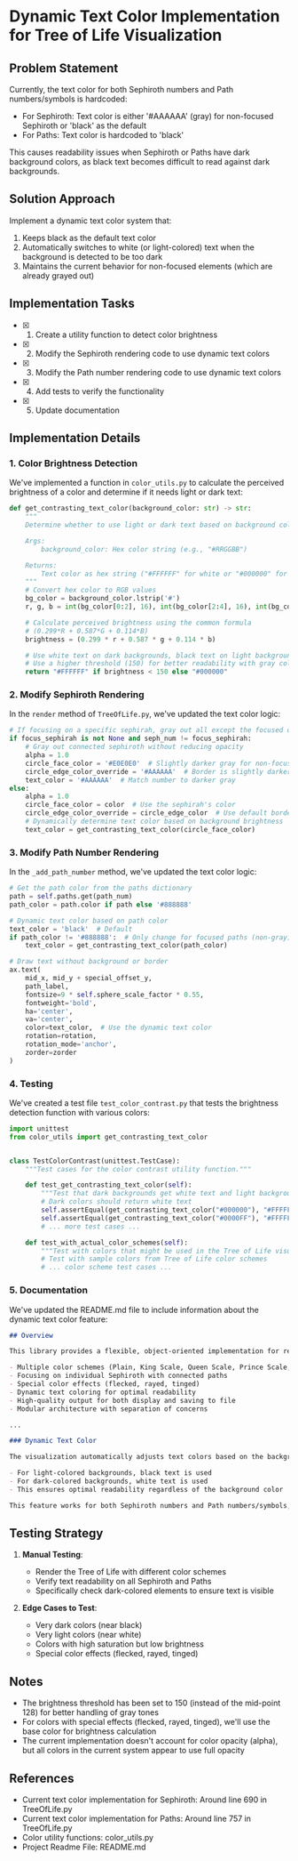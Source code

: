 # Dynamic Text Color Implementation for Tree of Life Visualization

## Problem Statement

Currently, the text color for both Sephiroth numbers and Path numbers/symbols is hardcoded:

- For Sephiroth: Text color is either '#AAAAAA' (gray) for non-focused Sephiroth or 'black' as the default
- For Paths: Text color is hardcoded to 'black'

This causes readability issues when Sephiroth or Paths have dark background colors, as black text becomes difficult to read against dark backgrounds.

## Solution Approach

Implement a dynamic text color system that:

1. Keeps black as the default text color
2. Automatically switches to white (or light-colored) text when the background is detected to be too dark
3. Maintains the current behavior for non-focused elements (which are already grayed out)

## Implementation Tasks

- [x] 1. Create a utility function to detect color brightness
- [x] 2. Modify the Sephiroth rendering code to use dynamic text colors
- [x] 3. Modify the Path number rendering code to use dynamic text colors
- [x] 4. Add tests to verify the functionality
- [x] 5. Update documentation

## Implementation Details

### 1. Color Brightness Detection

We've implemented a function in `color_utils.py` to calculate the perceived brightness of a color and determine if it needs light or dark text:

```python
def get_contrasting_text_color(background_color: str) -> str:
    """
    Determine whether to use light or dark text based on background color brightness.

    Args:
        background_color: Hex color string (e.g., "#RRGGBB")

    Returns:
        Text color as hex string ("#FFFFFF" for white or "#000000" for black)
    """
    # Convert hex color to RGB values
    bg_color = background_color.lstrip('#')
    r, g, b = int(bg_color[0:2], 16), int(bg_color[2:4], 16), int(bg_color[4:6], 16)

    # Calculate perceived brightness using the common formula
    # (0.299*R + 0.587*G + 0.114*B)
    brightness = (0.299 * r + 0.587 * g + 0.114 * b)

    # Use white text on dark backgrounds, black text on light backgrounds
    # Use a higher threshold (150) for better readability with gray colors
    return "#FFFFFF" if brightness < 150 else "#000000"
```

### 2. Modify Sephiroth Rendering

In the `render` method of `TreeOfLife.py`, we've updated the text color logic:

```python
# If focusing on a specific sephirah, gray out all except the focused one
if focus_sephirah is not None and seph_num != focus_sephirah:
    # Gray out connected sephiroth without reducing opacity
    alpha = 1.0
    circle_face_color = '#E0E0E0'  # Slightly darker gray for non-focused sephiroth
    circle_edge_color_override = '#AAAAAA'  # Border is slightly darker gray
    text_color = '#AAAAAA'  # Match number to darker gray
else:
    alpha = 1.0
    circle_face_color = color  # Use the sephirah's color
    circle_edge_color_override = circle_edge_color  # Use default border color
    # Dynamically determine text color based on background brightness
    text_color = get_contrasting_text_color(circle_face_color)
```

### 3. Modify Path Number Rendering

In the `_add_path_number` method, we've updated the text color logic:

```python
# Get the path color from the paths dictionary
path = self.paths.get(path_num)
path_color = path.color if path else '#888888'

# Dynamic text color based on path color
text_color = 'black'  # Default
if path_color != '#888888':  # Only change for focused paths (non-gray)
    text_color = get_contrasting_text_color(path_color)

# Draw text without background or border
ax.text(
    mid_x, mid_y + special_offset_y,
    path_label,
    fontsize=9 * self.sphere_scale_factor * 0.55,
    fontweight='bold',
    ha='center',
    va='center',
    color=text_color,  # Use the dynamic text color
    rotation=rotation,
    rotation_mode='anchor',
    zorder=zorder
)
```

### 4. Testing

We've created a test file `test_color_contrast.py` that tests the brightness detection function with various colors:

```python
import unittest
from color_utils import get_contrasting_text_color


class TestColorContrast(unittest.TestCase):
    """Test cases for the color contrast utility function."""

    def test_get_contrasting_text_color(self):
        """Test that dark backgrounds get white text and light backgrounds get black text."""
        # Dark colors should return white text
        self.assertEqual(get_contrasting_text_color("#000000"), "#FFFFFF")  # Black
        self.assertEqual(get_contrasting_text_color("#0000FF"), "#FFFFFF")  # Blue
        # ... more test cases ...

    def test_with_actual_color_schemes(self):
        """Test with colors that might be used in the Tree of Life visualization."""
        # Test with sample colors from Tree of Life color schemes
        # ... color scheme test cases ...
```

### 5. Documentation

We've updated the README.md file to include information about the dynamic text color feature:

```markdown
## Overview

This library provides a flexible, object-oriented implementation for rendering the Kabbalistic Tree of Life. It supports:

- Multiple color schemes (Plain, King Scale, Queen Scale, Prince Scale, Princess Scale)
- Focusing on individual Sephiroth with connected paths
- Special color effects (flecked, rayed, tinged)
- Dynamic text coloring for optimal readability
- High-quality output for both display and saving to file
- Modular architecture with separation of concerns

...

### Dynamic Text Color

The visualization automatically adjusts text colors based on the background brightness:

- For light-colored backgrounds, black text is used
- For dark-colored backgrounds, white text is used
- This ensures optimal readability regardless of the background color

This feature works for both Sephiroth numbers and Path numbers/symbols, and maintains the current behavior for non-focused elements (which are grayed out).
```

## Testing Strategy

1. **Manual Testing**:

   - Render the Tree of Life with different color schemes
   - Verify text readability on all Sephiroth and Paths
   - Specifically check dark-colored elements to ensure text is visible

2. **Edge Cases to Test**:
   - Very dark colors (near black)
   - Very light colors (near white)
   - Colors with high saturation but low brightness
   - Special color effects (flecked, rayed, tinged)

## Notes

- The brightness threshold has been set to 150 (instead of the mid-point 128) for better handling of gray tones
- For colors with special effects (flecked, rayed, tinged), we'll use the base color for brightness calculation
- The current implementation doesn't account for color opacity (alpha), but all colors in the current system appear to use full opacity

## References

- Current text color implementation for Sephiroth: Around line 690 in TreeOfLife.py
- Current text color implementation for Paths: Around line 757 in TreeOfLife.py
- Color utility functions: color_utils.py
- Project Readme File: README.md
